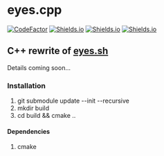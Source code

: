 # eyes.cpp

[![CodeFactor](https://www.codefactor.io/repository/github/naltun/eyes-cpp/badge)](https://www.codefactor.io/repository/github/naltun/eyes-cpp) [![Shields.io](https://img.shields.io/badge/free%20software-support%20free%2Flibre%20software-yellow.svg)](https://en.wikipedia.org/wiki/Free_software) [![Shields.io](https://img.shields.io/badge/license-Mozilla%20Public%20License%20v2-orange)](https://github.com/naltun/eyes-cpp.git) [![Shields.io](https://img.shields.io/badge/developed%20on-Arch%20GNU%2FLinux-blue)](https://archlinux.org)

## C++ rewrite of [eyes.sh](https://github.com/naltun/eyes.sh)

Details coming soon...

### Installation

1. git submodule update --init --recursive
2. mkdir build
3. cd build && cmake ..

#### Dependencies

1. cmake
